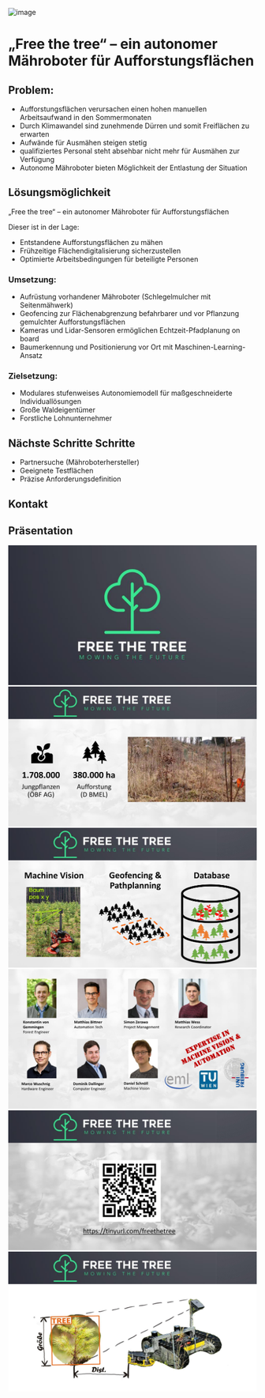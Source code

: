 ![image](https://user-images.githubusercontent.com/10611499/164673691-df8d9ef2-ad89-45d9-9658-57ad0c6cd273.png)


# „Free the tree“ – ein autonomer Mähroboter für Aufforstungsflächen
## Problem:
- Aufforstungsflächen verursachen einen hohen manuellen Arbeitsaufwand in den Sommermonaten
- Durch Klimawandel sind zunehmende Dürren und somit Freiflächen zu erwarten
- Aufwände für Ausmähen steigen stetig
- qualifiziertes Personal steht absehbar nicht mehr für Ausmähen zur Verfügung
- Autonome Mähroboter bieten Möglichkeit der Entlastung der Situation
##  Lösungsmöglichkeit
„Free the tree“ – ein autonomer Mähroboter für Aufforstungsflächen

Dieser ist in der Lage:
- Entstandene Aufforstungsflächen zu mähen
- Frühzeitige Flächendigitalisierung sicherzustellen
- Optimierte Arbeitsbedingungen für beteiligte Personen
### Umsetzung:
- Aufrüstung vorhandener Mähroboter (Schlegelmulcher mit Seitenmähwerk)
- Geofencing zur Flächenabgrenzung befahrbarer und vor Pflanzung gemulchter Aufforstungsflächen
- Kameras und Lidar-Sensoren ermöglichen Echtzeit-Pfadplanung on board
- Baumerkennung und Positionierung vor Ort mit Maschinen-Learning-Ansatz
### Zielsetzung:
- Modulares stufenweises Autonomiemodell für maßgeschneiderte Individuallösungen
- Große Waldeigentümer
- Forstliche Lohnunternehmer
## Nächste Schritte Schritte
- Partnersuche (Mähroboterhersteller)
-  Geeignete Testflächen
- Präzise Anforderungsdefinition

## Kontakt


## Präsentation

![image](./images/1.jpg)
![image](./images/2.jpg)
![image](./images/3.jpg)
![image](./images/4.jpg)
![image](./images/5.jpg)
![image](./images/7.jpg)


